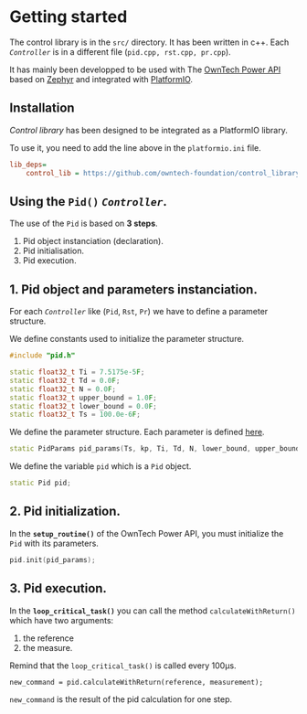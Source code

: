 # Getting started

The control library is in the `src/` directory.
It has been written in c++. 
Each _`Controller`_ is in a different file (`pid.cpp, rst.cpp, pr.cpp`).

It has mainly been developped to be used with 
The [OwnTech Power API](https://github.com/owntech-foundation/Core) based on [Zephyr](https://www.zephyrproject.org/)
and integrated with [PlatformIO](https://platformio.org/).

## Installation

_Control library_ has been designed to be integrated as a PlatformIO library.

To use it, you need to add the line above in the `platformio.ini` file.

```ini
lib_deps=
    control_lib = https://github.com/owntech-foundation/control_library.git
```

## Using the `Pid()` _`Controller`_.

The use of the `Pid` is based on **3 steps**.

1. Pid object instanciation (declaration).
2. Pid initialisation.
3. Pid execution.

## 1. Pid object and parameters instanciation.

For each _`Controller`_ like (`Pid`, `Rst`, `Pr`) we have to define a parameter structure.

We define constants used to initialize the parameter structure.
```c++
#include "pid.h"

static float32_t Ti = 7.5175e-5F;
static float32_t Td = 0.0F;
static float32_t N = 0.0F;
static float32_t upper_bound = 1.0F;
static float32_t lower_bound = 0.0F;
static float32_t Ts = 100.0e-6F;
```

We define the parameter structure. Each parameter is defined [here](structPidParams.md).
```c++
static PidParams pid_params(Ts, kp, Ti, Td, N, lower_bound, upper_bound);
```


We define the variable `pid` which is a `Pid` object.
```c++
static Pid pid;
```

## 2. Pid initialization.
In the **`setup_routine()`** of the OwnTech Power API,
you must initialize the `Pid` with its parameters.

```c++
pid.init(pid_params);
```

## 3. Pid execution.
In the **`loop_critical_task()`** you can call the method `calculateWithReturn()`
which have two arguments: 

1. the reference
2. the measure.

Remind that the `loop_critical_task()` is called every 100µs.

```
new_command = pid.calculateWithReturn(reference, measurement);
```

`new_command` is the result of the pid calculation for one step.

